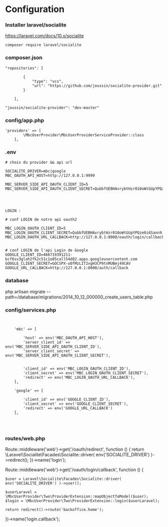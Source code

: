 
# Configuration


### Installer laravel/socialite

https://laravel.com/docs/10.x/socialite

```
composer require laravel/socialite
```


### composer.json

```
"repositories": [

        {
            "type": "vcs",
            "url": "https://github.com/joussin/socialite-provider.git"
        }

    ],
```


```
"joussin/socialite-provider": "dev-master"
```

### config/app.php

```
'providers' => [
        \MbcUserProvider\MbcUserProviderServiceProvider::class
    ],
```

### .env

```
# choix du provider && api url

SOCIALITE_DRIVER=mbc|google
MBC_OAUTH_API_HOST=http://127.0.0.1:9999

MBC_SERVER_SIDE_API_OAUTH_CLIENT_ID=5
MBC_SERVER_SIDE_API_OAUTH_CLIENT_SECRET=QubbfUEBHAvrybtHzr010oWtGUpYPQze0i6Sann9




LOGIN : 

# conf LOGIN de notre api oauth2

MBC_LOGIN_OAUTH_CLIENT_ID=5
MBC_LOGIN_OAUTH_CLIENT_SECRET=QubbfUEBHAvrybtHzr010oWtGUpYPQze0i6Sann9
MBC_LOGIN_OAUTH_URL_CALLBACK=http://127.0.0.1:8000/oauth/login/callback


# conf LOGIN de l'api Login de Google
GOOGLE_CLIENT_ID=466719391211-bcf6sv3glah2fk2c51c1o05call54d82.apps.googleusercontent.com
GOOGLE_CLIENT_SECRET=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
GOOGLE_URL_CALLBACK=http://127.0.0.1:8000/auth/callback
```


### database


php artisan migrate --path=/database/migrations/2014_10_12_000000_create_users_table.php


### config/services.php

```


    'mbc' => [
    
        'host' => env('MBC_OAUTH_API_HOST'),
        'server_client_id' => env('MBC_SERVER_SIDE_API_OAUTH_CLIENT_ID'),
        'server_client_secret' => env('MBC_SERVER_SIDE_API_OAUTH_CLIENT_SECRET'),
        
        
        'client_id' => env('MBC_LOGIN_OAUTH_CLIENT_ID'),
        'client_secret' => env('MBC_LOGIN_OAUTH_CLIENT_SECRET'),
        'redirect' => env('MBC_LOGIN_OAUTH_URL_CALLBACK'),
    ],

    'google' => [
    
        'client_id' => env('GOOGLE_CLIENT_ID'),
        'client_secret' => env('GOOGLE_CLIENT_SECRET'),
        'redirect' => env('GOOGLE_URL_CALLBACK')
    ],


 
```

###   routes/web.php



Route::middleware('web')->get('/oauth/redirect', function () {
    return \Laravel\Socialite\Facades\Socialite::driver( env('SOCIALITE_DRIVER') )->redirect();
})->name('login');

Route::middleware('web')->get('/oauth/login/callback', function () {

    $user = Laravel\Socialite\Facades\Socialite::driver( env('SOCIALITE_DRIVER') )->user();

    $userLaravel = \MbcUserProvider\Two\ProviderExtension::mapObjectToModel($user);
    $login = \MbcUserProvider\Two\ProviderExtension::login($userLaravel);

    return redirect()->route('backoffice.home');

})->name('login.callback');

